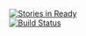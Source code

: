 [![Stories in Ready](https://badge.waffle.io/cepheros/segadmin.png?label=ready)](https://waffle.io/cepheros/segadmin)  
[![Build Status](https://travis-ci.org/cepheros/segadmin.png?branch=master)](https://travis-ci.org/cepheros/segadmin)
